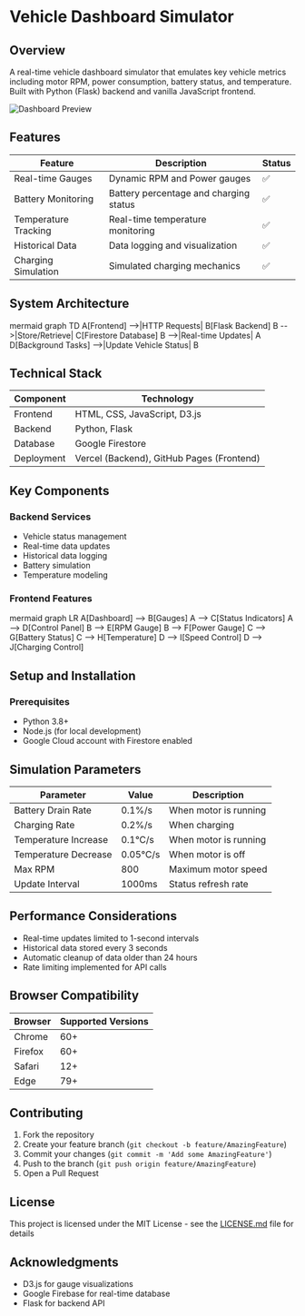 # Vehicle Dashboard Simulator

## Overview
A real-time vehicle dashboard simulator that emulates key vehicle metrics including motor RPM, power consumption, battery status, and temperature. Built with Python (Flask) backend and vanilla JavaScript frontend.

![Dashboard Preview](path_to_dashboard_screenshot.png) <!-- Add a screenshot of your dashboard here -->

## Features

| Feature | Description | Status |
|---------|------------|---------|
| Real-time Gauges | Dynamic RPM and Power gauges | ✅ |
| Battery Monitoring | Battery percentage and charging status | ✅ |
| Temperature Tracking | Real-time temperature monitoring | ✅ |
| Historical Data | Data logging and visualization | ✅ |
| Charging Simulation | Simulated charging mechanics | ✅ |

## System Architecture

mermaid
graph TD
A[Frontend] -->|HTTP Requests| B[Flask Backend]
B -->|Store/Retrieve| C[Firestore Database]
B -->|Real-time Updates| A
D[Background Tasks] -->|Update Vehicle Status| B


## Technical Stack

| Component | Technology |
|-----------|------------|
| Frontend | HTML, CSS, JavaScript, D3.js |
| Backend | Python, Flask |
| Database | Google Firestore |
| Deployment | Vercel (Backend), GitHub Pages (Frontend) |

## Key Components

### Backend Services
- Vehicle status management
- Real-time data updates
- Historical data logging
- Battery simulation
- Temperature modeling

### Frontend Features


mermaid
graph LR
A[Dashboard] --> B[Gauges]
A --> C[Status Indicators]
A --> D[Control Panel]
B --> E[RPM Gauge]
B --> F[Power Gauge]
C --> G[Battery Status]
C --> H[Temperature]
D --> I[Speed Control]
D --> J[Charging Control]



## Setup and Installation

### Prerequisites
- Python 3.8+
- Node.js (for local development)
- Google Cloud account with Firestore enabled


## Simulation Parameters

| Parameter | Value | Description |
|-----------|-------|------------|
| Battery Drain Rate | 0.1%/s | When motor is running |
| Charging Rate | 0.2%/s | When charging |
| Temperature Increase | 0.1°C/s | When motor is running |
| Temperature Decrease | 0.05°C/s | When motor is off |
| Max RPM | 800 | Maximum motor speed |
| Update Interval | 1000ms | Status refresh rate |

## Performance Considerations

- Real-time updates limited to 1-second intervals
- Historical data stored every 3 seconds
- Automatic cleanup of data older than 24 hours
- Rate limiting implemented for API calls

## Browser Compatibility

| Browser | Supported Versions |
|---------|-------------------|
| Chrome | 60+ |
| Firefox | 60+ |
| Safari | 12+ |
| Edge | 79+ |

## Contributing

1. Fork the repository
2. Create your feature branch (`git checkout -b feature/AmazingFeature`)
3. Commit your changes (`git commit -m 'Add some AmazingFeature'`)
4. Push to the branch (`git push origin feature/AmazingFeature`)
5. Open a Pull Request

## License

This project is licensed under the MIT License - see the [LICENSE.md](LICENSE.md) file for details

## Acknowledgments

- D3.js for gauge visualizations
- Google Firebase for real-time database
- Flask for backend API